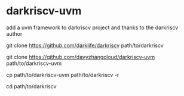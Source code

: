 # darkriscv-uvm
add a uvm framework to darkriscv project and thanks to the darkriscv author

git clone https://github.com/darklife/darkriscv path/to/darkriscv 

git clone https://github.com/davyzhangcloud/darkriscv-uvm path/to/darkriscv-uvm

cp path/to/darkriscv-uvm path/to/darkriscv -r

cd path/to/darkriscv

